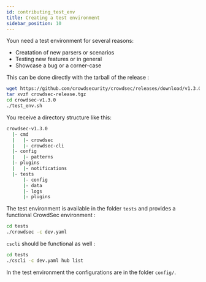 ```yaml
---
id: contributing_test_env
title: Creating a test environment 
sidebar_position: 10
---
```


Youn need a test environment for several reasons:
 - Creatation of new parsers or scenarios
 - Testing new features or in general
 - Showcase a bug or a corner-case

This can be done directly with the tarball of the release :

```bash
wget https://github.com/crowdsecurity/crowdsec/releases/download/v1.3.0/crowdsec-release.tgz
tar xvzf crowdsec-release.tgz
cd crowdsec-v1.3.0
./test_env.sh
```

You receive a directory structure like this:

```bash
crowdsec-v1.3.0
  |- cmd
  |   |- crowdsec
  |   |- crowdsec-cli
  |- config
  |   |- patterns
  |- plugins
  |   |- notifications
  |- tests
      |- config
      |- data
      |- logs
      |- plugins
```

The test environment is available in the folder `tests` and provides a functional CrowdSec environment :

```bash
cd tests
./crowdsec -c dev.yaml
```

`cscli` should be functional as well :

```bash
cd tests
./cscli -c dev.yaml hub list
```

In the test environment the configurations are in the folder `config/`.

